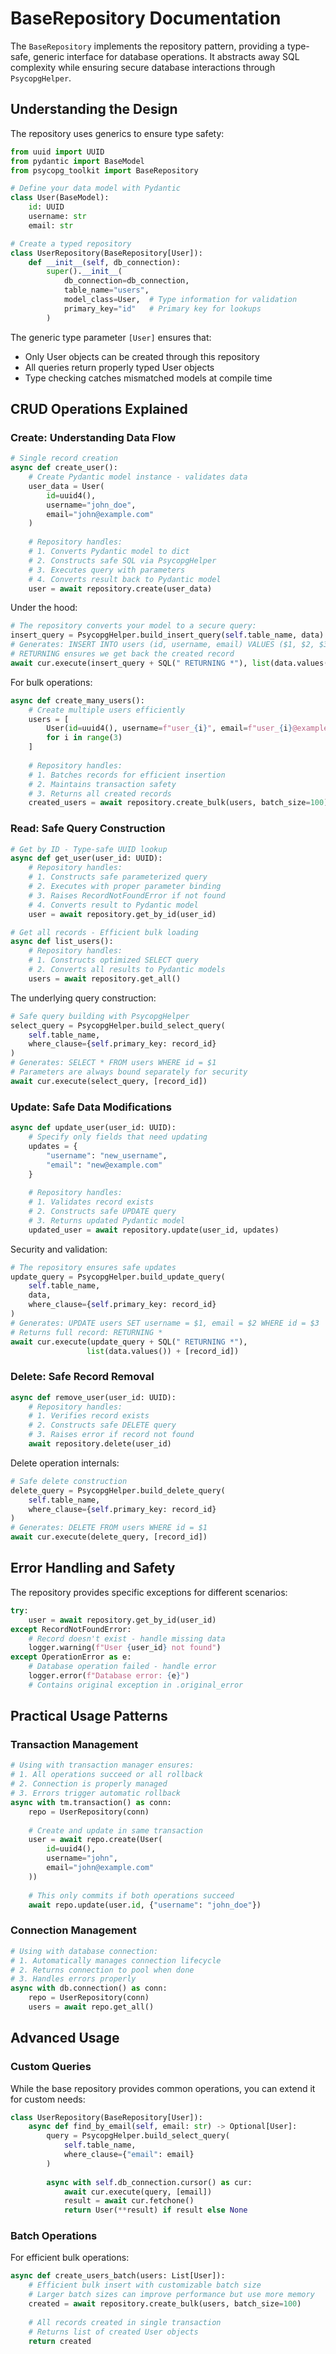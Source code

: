 # BaseRepository Documentation

The `BaseRepository` implements the repository pattern, providing a type-safe, generic interface for database operations. It abstracts away SQL complexity while ensuring secure database interactions through `PsycopgHelper`.

## Understanding the Design

The repository uses generics to ensure type safety:

```python
from uuid import UUID
from pydantic import BaseModel
from psycopg_toolkit import BaseRepository

# Define your data model with Pydantic
class User(BaseModel):
    id: UUID
    username: str
    email: str

# Create a typed repository
class UserRepository(BaseRepository[User]):
    def __init__(self, db_connection):
        super().__init__(
            db_connection=db_connection,
            table_name="users",
            model_class=User,  # Type information for validation
            primary_key="id"   # Primary key for lookups
        )
```

The generic type parameter `[User]` ensures that:
- Only User objects can be created through this repository
- All queries return properly typed User objects
- Type checking catches mismatched models at compile time

## CRUD Operations Explained

### Create: Understanding Data Flow

```python
# Single record creation
async def create_user():
    # Create Pydantic model instance - validates data
    user_data = User(
        id=uuid4(),
        username="john_doe",
        email="john@example.com"
    )
    
    # Repository handles:
    # 1. Converts Pydantic model to dict
    # 2. Constructs safe SQL via PsycopgHelper
    # 3. Executes query with parameters
    # 4. Converts result back to Pydantic model
    user = await repository.create(user_data)
```

Under the hood:
```python
# The repository converts your model to a secure query:
insert_query = PsycopgHelper.build_insert_query(self.table_name, data)
# Generates: INSERT INTO users (id, username, email) VALUES ($1, $2, $3)
# RETURNING ensures we get back the created record
await cur.execute(insert_query + SQL(" RETURNING *"), list(data.values()))
```

For bulk operations:
```python
async def create_many_users():
    # Create multiple users efficiently
    users = [
        User(id=uuid4(), username=f"user_{i}", email=f"user_{i}@example.com")
        for i in range(3)
    ]
    
    # Repository handles:
    # 1. Batches records for efficient insertion
    # 2. Maintains transaction safety
    # 3. Returns all created records
    created_users = await repository.create_bulk(users, batch_size=100)
```

### Read: Safe Query Construction

```python
# Get by ID - Type-safe UUID lookup
async def get_user(user_id: UUID):
    # Repository handles:
    # 1. Constructs safe parameterized query
    # 2. Executes with proper parameter binding
    # 3. Raises RecordNotFoundError if not found
    # 4. Converts result to Pydantic model
    user = await repository.get_by_id(user_id)

# Get all records - Efficient bulk loading
async def list_users():
    # Repository handles:
    # 1. Constructs optimized SELECT query
    # 2. Converts all results to Pydantic models
    users = await repository.get_all()
```

The underlying query construction:
```python
# Safe query building with PsycopgHelper
select_query = PsycopgHelper.build_select_query(
    self.table_name,
    where_clause={self.primary_key: record_id}
)
# Generates: SELECT * FROM users WHERE id = $1
# Parameters are always bound separately for security
await cur.execute(select_query, [record_id])
```

### Update: Safe Data Modifications

```python
async def update_user(user_id: UUID):
    # Specify only fields that need updating
    updates = {
        "username": "new_username",
        "email": "new@example.com"
    }
    
    # Repository handles:
    # 1. Validates record exists
    # 2. Constructs safe UPDATE query
    # 3. Returns updated Pydantic model
    updated_user = await repository.update(user_id, updates)
```

Security and validation:
```python
# The repository ensures safe updates
update_query = PsycopgHelper.build_update_query(
    self.table_name,
    data,
    where_clause={self.primary_key: record_id}
)
# Generates: UPDATE users SET username = $1, email = $2 WHERE id = $3
# Returns full record: RETURNING *
await cur.execute(update_query + SQL(" RETURNING *"), 
                 list(data.values()) + [record_id])
```

### Delete: Safe Record Removal

```python
async def remove_user(user_id: UUID):
    # Repository handles:
    # 1. Verifies record exists
    # 2. Constructs safe DELETE query
    # 3. Raises error if record not found
    await repository.delete(user_id)
```

Delete operation internals:
```python
# Safe delete construction
delete_query = PsycopgHelper.build_delete_query(
    self.table_name,
    where_clause={self.primary_key: record_id}
)
# Generates: DELETE FROM users WHERE id = $1
await cur.execute(delete_query, [record_id])
```

## Error Handling and Safety

The repository provides specific exceptions for different scenarios:

```python
try:
    user = await repository.get_by_id(user_id)
except RecordNotFoundError:
    # Record doesn't exist - handle missing data
    logger.warning(f"User {user_id} not found")
except OperationError as e:
    # Database operation failed - handle error
    logger.error(f"Database error: {e}")
    # Contains original exception in .original_error
```

## Practical Usage Patterns

### Transaction Management

```python
# Using with transaction manager ensures:
# 1. All operations succeed or all rollback
# 2. Connection is properly managed
# 3. Errors trigger automatic rollback
async with tm.transaction() as conn:
    repo = UserRepository(conn)
    
    # Create and update in same transaction
    user = await repo.create(User(
        id=uuid4(),
        username="john",
        email="john@example.com"
    ))
    
    # This only commits if both operations succeed
    await repo.update(user.id, {"username": "john_doe"})
```

### Connection Management

```python
# Using with database connection:
# 1. Automatically manages connection lifecycle
# 2. Returns connection to pool when done
# 3. Handles errors properly
async with db.connection() as conn:
    repo = UserRepository(conn)
    users = await repo.get_all()
```

## Advanced Usage

### Custom Queries

While the base repository provides common operations, you can extend it for custom needs:

```python
class UserRepository(BaseRepository[User]):
    async def find_by_email(self, email: str) -> Optional[User]:
        query = PsycopgHelper.build_select_query(
            self.table_name,
            where_clause={"email": email}
        )
        
        async with self.db_connection.cursor() as cur:
            await cur.execute(query, [email])
            result = await cur.fetchone()
            return User(**result) if result else None
```

### Batch Operations

For efficient bulk operations:

```python
async def create_users_batch(users: List[User]):
    # Efficient bulk insert with customizable batch size
    # Larger batch sizes can improve performance but use more memory
    created = await repository.create_bulk(users, batch_size=100)
    
    # All records created in single transaction
    # Returns list of created User objects
    return created
```
